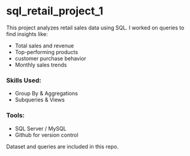 # sql_retail_project_1
This project analyzes retail sales data using SQL.
I worked on queries to find insights like:
- Total sales and revenue
- Top-performing products
- customer purchase behavior
- Monthly sales trends

### Skills Used:
- Group By & Aggregations
- Subqueries & Views

### Tools:
- SQL Server / MySQL
- Github for version control

Dataset and queries are included in this repo.
